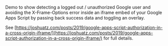 Demo to show detecting a logged out / unauthorized Google user and avoiding the X-Frame-Options error inside an iframe embed of your Google Apps Script by passing back success data and toggling an overlay.

See [https://joshuatz.com/posts/2019/google-apps-script-authorization-in-a-cross-origin-iframe/](https://joshuatz.com/posts/2019/google-apps-script-authorization-in-a-cross-origin-iframe/) for full details.